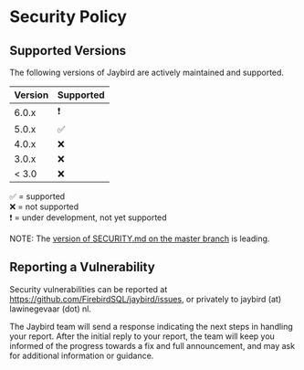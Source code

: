 # Security Policy

## Supported Versions

The following versions of Jaybird are actively maintained and supported.

| Version | Supported                |
|---------|--------------------------|
| 6.0.x   | :heavy_exclamation_mark: |
| 5.0.x   | :white_check_mark:       |
| 4.0.x   | :x:                      |
| 3.0.x   | :x:                      |
| < 3.0   | :x:                      |

:white_check_mark: = supported \
:x: = not supported \
:heavy_exclamation_mark: = under development, not yet supported

NOTE: The [version of SECURITY.md on the master branch](https://github.com/FirebirdSQL/jaybird/blob/master/SECURITY.md) is leading.

## Reporting a Vulnerability

Security vulnerabilities can be reported at https://github.com/FirebirdSQL/jaybird/issues,
or privately to jaybird (at) lawinegevaar (dot) nl.

The Jaybird team will send a response indicating the next steps in handling your report.
After the initial reply to your report, the team will keep you informed of the progress
towards a fix and full announcement, and may ask for additional information or guidance.
